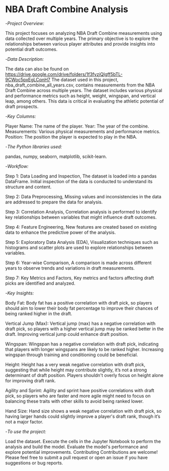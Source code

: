 # NBA Draft Combine Analysis

-*Project Overview:*

This project focuses on analyzing NBA Draft Combine measurements using data collected over multiple years. The primary objective is to explore the relationships between various player attributes and provide insights into potential draft outcomes.


-*Data Description:*

The data can also be found on https://drive.google.com/drive/folders/1f3fyziQIgff5bTL-9CWoc5pxEgLCqnH7
The dataset used in this project, nba_draft_combine_all_years.csv, contains measurements from the NBA Draft Combine across multiple years. The dataset includes various physical and performance metrics such as height, weight, wingspan, and vertical leap, among others. This data is critical in evaluating the athletic potential of draft prospects.


-*Key Columns:*

Player Name: The name of the player.
Year: The year of the combine.
Measurements: Various physical measurements and performance metrics.
Position: The position the player is expected to play in the NBA.


-*The Python libraries used:*

pandas,
numpy,
seaborn,
matplotlib,
scikit-learn.

-*Workflow:*

Step 1: Data Loading and Inspection,
The dataset is loaded into a pandas DataFrame.
Initial inspection of the data is conducted to understand its structure and content.

Step 2: Data Preprocessing,
Missing values and inconsistencies in the data are addressed to prepare the data for analysis.

Step 3: Correlation Analysis,
Correlation analysis is performed to identify key relationships between variables that might influence draft outcomes.

Step 4: Feature Engineering,
New features are created based on existing data to enhance the predictive power of the analysis.

Step 5: Exploratory Data Analysis (EDA),
Visualization techniques such as histograms and scatter plots are used to explore relationships between variables.

Step 6: Year-wise Comparison,
A comparison is made across different years to observe trends and variations in draft measurements.

Step 7: Key Metrics and Factors,
Key metrics and factors affecting draft picks are identified and analyzed.

-*Key Insights:*

Body Fat: Body fat has a positive correlation with draft pick, so players should aim to lower their body fat percentage to improve their chances of being ranked higher in the draft.

Vertical Jump (Max): Vertical jump (max) has a negative correlation with draft pick, so players with a higher vertical jump may be ranked better in the draft. Improving vertical jump could enhance draft position.

Wingspan: Wingspan has a negative correlation with draft pick, indicating that players with longer wingspans are likely to be ranked higher. Increasing wingspan through training and conditioning could be beneficial.

Height: Height has a very weak negative correlation with draft pick, suggesting that while height may contribute slightly, it’s not a strong determinant of draft position. Players shouldn't overly focus on height alone for improving draft rank.

Agility and Sprint: Agility and sprint have positive correlations with draft pick, so players who are faster and more agile might need to focus on balancing these traits with other skills to avoid being ranked lower.

Hand Size: Hand size shows a weak negative correlation with draft pick, so having larger hands could slightly improve a player's draft rank, though it’s not a major factor.

-*To use the project:*

Load the dataset.
Execute the cells in the Jupyter Notebook to perform the analysis and build the model.
Evaluate the model's performance and explore potential improvements.
Contributing
Contributions are welcome! Please feel free to submit a pull request or open an issue if you have suggestions or bug reports.
